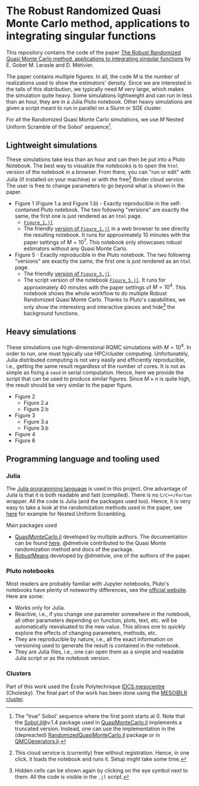 # The Robust Randomized Quasi Monte Carlo method, applications to integrating singular functions

This repository contains the code of the paper [The Robust Randomized Quasi Monte Carlo method, applications
to integrating singular functions](https://hal.science/hal-03631879) by E. Gobet M. Lerasle and D. Métivier.

The paper contains multiple figures. In all, the code $M$ is the number of realizations used to show the estimators' density. Since we are interested in the tails of this distribution, we typically need $M$ very large, which makes the simulation quite heavy. Some simulations lightweight and can run in less than an hour, they are in a Julia Pluto notebook.
Other heavy simulations are given a script meant to run in parallel on a Slurm or SGE cluster.

For all the Randomized Quasi Monte Carlo simulations, we use $M$ Nested Uniform Scramble of the Sobol' sequence[^1].

[^1]: The "true" Sobol' sequence where the first point starts at 0. Note that the [Sobol.jl](https://github.com/JuliaMath/Sobol.jl)@v.1.4 package used in [QuasiMonteCarlo.jl](https://github.com/SciML/QuasiMonteCarlo.jl) implements a truncated version. Instead, one can use the implementation in the (depreacted) [RandomizedQuasiMonteCarlo.jl](https://github.com/dmetivie/RandomizedQuasiMonteCarlo.jl) package or in [QMCGenerators.jl](https://github.com/alegresor/QMCGenerators.jl).

## Lightweight simulations

These simulations take less than an hour and can then be put into a Pluto Notebook.
The best way to visualize the notebooks is to open the `html` version of the notebook in a browser.
From there, you can "run or edit" with Julia (if installed on your machine) or with the free[^3] Binder cloud service.
The user is free to change parameters to go beyond what is shown in the paper.

- Figure 1 (Figure 1.a and Figure 1.b) - Exactly reproducible in the self-contained Pluto notebook. The two following "versions" are exactly the same, the first one is just rendered as an `html` page. 
    - [`Figure_1.jl`](https://github.com/dmetivie/Robust-Randomized-Quasi-Monte-Carlo-paper-code/blob/5e702cf6dede8b50c8f6bb1c6faa961b04007044/short_simulation_notebooks/Figure_1.jl) 
    - The friendly [version of `Figure_1.jl`](https://raw.githack.com/dmetivie/Robust-Randomized-Quasi-Monte-Carlo-paper-code/b8cd89c97883b4ebb1075fd1e605d0ec4a4af575/short_simulation_notebooks/Figure_1.html) in a web browser to see directly the resulting notebook. 
    It runs for approximately 10 minutes with the paper settings of $M = 10^7$. This notebook only showcases robust estimators without any Quasi Monte Carlo.
- Figure 5 - Exactly reproducible in the Pluto notebook. The two following "versions" are exactly the same, the first one is just rendered as an `html` page.
  - The friendly [version of `Figure_5.jl`](https://raw.githack.com/dmetivie/Robust-Randomized-Quasi-Monte-Carlo-paper-code/5e702cf6dede8b50c8f6bb1c6faa961b04007044/short_simulation_notebooks/Figure_5.html).
  - The script version of the notebook [`Figure_5.jl`](https://github.com/dmetivie/Robust-Randomized-Quasi-Monte-Carlo-paper-code/blob/5e702cf6dede8b50c8f6bb1c6faa961b04007044/short_simulation_notebooks/Figure_5.jl).
It runs for approximately 40 minutes with the paper settings of $M = 10^4$. This notebook shows the whole workflow to do multiple Robust Randomized Quasi Monte Carlo. Thanks to Pluto's capabilities, we only show the interesting and interactive pieces and hide[^2] the background functions.

[^2]: Hidden cells can be shown again by clicking on the eye symbol next to them. All the code is visible in the `.jl` script.
[^3]: This cloud service is (currently) free without registration. Hence, in one click, it loads the notebook and runs it. Setup might take some time.

## Heavy simulations

These simulations use high-dimensional RQMC simulations with $M = 10^4$. In order to run, one must typically use HPC/cluster computing. Unfortunately, Julia distributed computing is not very easily and efficiently reproducible, i.e., getting the same result regardless of the number of cores. It is not as simple as fixing a `seed` in serial computation.
Hence, here we provide the script that can be used to produce similar figures. Since $M\times n$ is quite high, the result should be very similar to the paper figure.

- Figure 2
  - Figure 2.a
  - Figure 2.b
- Figure 3
  - Figure 3.a
  - Figure 3.b
- Figure 4
- Figure 6

## Programming language and tooling used

### Julia

The [Julia programming language](https://julialang.org/) is used in this project.
One advantage of Julia is that it is both readable and fast (compiled).
There is no `C/C++/Fortan` wrapper.
All the code is Julia (and the packages used too). Hence, it is very easy to take a look at the randomization methods used in the paper, see [here](https://github.com/SciML/QuasiMonteCarlo.jl/blob/4cb665d27bed64871039b873e68060ef8cc374de/src/RandomizedQuasiMonteCarlo/scrambling_base_b.jl#L66) for example for Nested Uniform Scrambling.

Main packages used

- [QuasiMonteCarlo.jl](https://github.com/SciML/QuasiMonteCarlo.jl) developed by multiple authors. The documentation can be found [here](https://docs.sciml.ai/QuasiMonteCarlo/stable/). @dmetivie contributed to the Quasi Monte randomization method and docs of the package.
- [RobustMeans](https://github.com/dmetivie/RobustMeans.jl) developed by @dmetivie, one of the authors of the paper.

### Pluto notebooks

Most readers are probably familiar with Jupyter notebooks, Pluto's notebooks have plenty of noteworthy differences, see the [official website](https://plutojl.org/).
Here are some:

- Works only for Julia.
- Reactive, i.e., if you change one parameter somewhere in the notebook, all other parameters depending on function, plots, text, etc. will be automatically reevaluated to the new value. This allows one to quickly explore the effects of changing parameters, methods, etc.
- They are reproducible by nature, i.e., all the exact information on versioning used to generate the result is contained in the notebook.
- They are Julia files, i.e., one can open them as a simple and readable Julia script or as the notebook version.

### Clusters

Part of this work used the École Polytechnique [IDCS mesocentre](https://meso-ipp.gitlab.labos.polytechnique.fr/user_doc/) (Cholesky).
The final part of the work has been done using the [MESO@LR cluster](https://meso-lr.umontpellier.fr/documentation-utilisateurs/).
